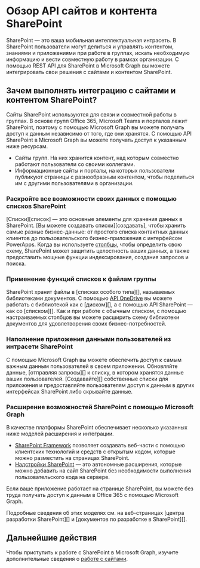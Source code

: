 # <a name="sharepoint-sites-and-content-api-overview"></a>Обзор API сайтов и контента SharePoint

SharePoint — это ваша мобильная интеллектуальная интрасеть. В SharePoint пользователи могут делиться и управлять контентом, знаниями и приложениями при работе в группах, искать необходимую информацию и вести совместную работу в рамках организации. С помощью REST API для SharePoint в Microsoft Graph вы можете интегрировать свои решения с сайтами и контентом SharePoint.

## <a name="why-integrate-with-sharepoint-sites-and-content"></a>Зачем выполнять интеграцию с сайтами и контентом SharePoint?

Сайты SharePoint используются для связи и совместной работы в группах. В основе групп Office 365, Microsoft Teams и порталов лежит SharePoint, поэтому с помощью Microsoft Graph вы можете получать доступ к данным независимо от того, где они хранятся. С помощью API SharePoint в Microsoft Graph вы можете получать доступ к указанным ниже ресурсам.

- Сайты групп. На них хранится контент, над которым совместно работают пользователи со своими коллегами.
- Информационные сайты и порталы, на которых пользователи публикуют страницы с разнообразным контентом, чтобы поделиться им с другими пользователями в организации.

### <a name="unleash-your-data-with-sharepoint-lists"></a>Раскройте все возможности своих данных с помощью списков SharePoint

[Списки][список] — это основные элементы для хранения данных в SharePoint.
[Вы можете создавать списки][создавать], чтобы хранить самые разные бизнес-данные: от простого списка контактных данных клиентов до пользовательского бизнес-приложения с интерфейсом PowerApps.
Когда вы используете [столбцы][], чтобы определить свою схему, SharePoint может защитить целостность ваших данных, а также предоставить мощные функции индексирования, создания запросов и поиска.

### <a name="bring-the-power-of-lists-to-your-teams-files"></a>Применение функций списков к файлам группы

SharePoint хранит файлы в [списках особого типа][], называемых библиотеками документов.
С помощью [API OneDrive][] вы можете работать с библиотекой как с [диском][], а с помощью API SharePoint — как со [списком][].
Как и при работе с обычным списком, с помощью настраиваемых столбцов вы можете расширить схему библиотеки документов для удовлетворения своих бизнес-потребностей.

### <a name="light-up-your-app-with-your-users-sharepoint-intranet-data"></a>Наполнение приложения данными пользователей из интрасети SharePoint

С помощью Microsoft Graph вы можете обеспечить доступ к самым важным данным пользователей в своем приложении.
Обновляйте данные, [отправляя запросы][] к списку, в котором хранятся данные ваших пользователей.
[Создавайте][] собственные списки для приложения и предоставляйте пользователям доступ к данным в других интерфейсах SharePoint либо скрывайте данные.

### <a name="use-microsoft-graph-to-extend-sharepoint"></a>Расширение возможностей SharePoint c помощью Microsoft Graph

В качестве платформы SharePoint обеспечивает несколько указанных ниже моделей расширения и интеграции.

- [SharePoint Framework][] позволяет создавать веб-части с помощью клиентских технологий и средств с открытым кодом, которые можно разместить на страницах SharePoint.
- [Надстройки SharePoint][] — это автономные расширения, которые можно добавить на сайт SharePoint без необходимости выполнения пользовательского кода на сервере.

Если ваше приложение работает на странице SharePoint, вы можете без труда получать доступ к данным в Office 365 c помощью Microsoft Graph.

Подробные сведения об этих моделях см. на веб-страницах [центра разработки SharePoint][] и [документов по разработке в SharePoint][].

## <a name="next-steps"></a>Дальнейшие действия

Чтобы приступить к работе с SharePoint в Microsoft Graph, изучите дополнительные сведения о [работе с сайтами][SharePoint].

[списки]: ../api-reference/v1.0/resources/list.md
[столбцы]: ../api-reference/v1.0/resources/columndefinition.md
[тип списка]: ../api-reference/v1.0/resources/listinfo.md
[создать]: ../api-reference/v1.0/api/list_create.md
[создание запросов]: ../api-reference/v1.0/api/listitem_get.md
[диск]: ../api-reference/v1.0/resources/drive.md

  [API OneDrive]: https://developer.microsoft.com/en-us/graph/docs/api-reference/v1.0/resources/onedrive
[SharePoint Framework]: https://docs.microsoft.com/sharepoint/dev/spfx/sharepoint-framework-overview
[Надстройки SharePoint]: https://docs.microsoft.com/sharepoint/dev/sp-add-ins/sharepoint-add-ins
[Центр разработки SharePoint]: https://developer.microsoft.com/sharepoint
[Документы по разработке в SharePoint]: http://aka.ms/spdev-docs
[SharePoint]: https://developer.microsoft.com/graph/docs/api-reference/v1.0/resources/sharepoint
